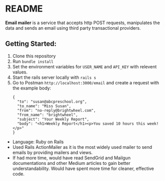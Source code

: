 # README

**Email mailer** is a service that accepts http POST requests, manipulates the data and sends an email using third party transactional providers.

## Getting Started:
1. Clone this repository
2. Run `bundle install`
3. Set the environment variables for `USER_NAME` and `API_KEY` with relevent values.
4. Start the rails server locally with `rails s`
5. Go to Postman `http://localhost:3000/email` and create a request with the example body:
      ```
      {
        "to": "susan@abcpreschool.org",
        "to_name": "Miss Susan",
        "from": "no-reply@brightwheel.com",
        "from_name": "brightwheel",
        "subject": "Your Weekly Report",
        "body": "<h1>Weekly Report</h1><p>You saved 10 hours this week!</p>"
      }
      ```

* Language: Ruby on Rails
* Used Rails ActionMailer as it is the most widely used mailer to send emails by providing mailers and views.
* If had more time, would have read SendGrid and Mailgun documentations and other Medium articles to gain better understandability. Would have spent more time for cleaner, effective code.

